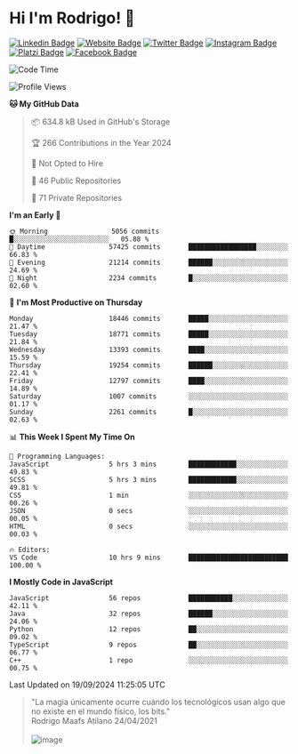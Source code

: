 # Hi I'm Rodrigo! 👋
[![Linkedin Badge](https://img.shields.io/badge/-rmaafs-blue?style=flat&logo=Linkedin&logoColor=white&link=https://www.linkedin.com/in/rmaafs/)](https://www.linkedin.com/in/rmaafs/)
[![Website Badge](https://img.shields.io/badge/-rmaafs.com-0a192f?style=flat&logo=Google-Chrome&logoColor=white&link=https://rmaafs.com)](https://rmaafs.com)
[![Twitter Badge](https://img.shields.io/badge/-@royendero-1ca0f1?style=flat&labelColor=1ca0f1&logo=twitter&logoColor=white&link=https://twitter.com/royendero)](https://twitter.com/royendero)
[![Instagram Badge](https://img.shields.io/badge/-@rmaafs-purple?style=flat&logo=instagram&logoColor=white&link=https://instagram.com/rmaafs/)](https://instagram.com/rmaafs)
[![Platzi Badge](https://img.shields.io/badge/-rmaafs-203845?style=flat&logo=Platzi&logoColor=98CA3F&link=https://platzi.com/p/rmaafs/)](https://platzi.com/p/rmaafs/)
[![Facebook Badge](https://img.shields.io/badge/-rmaafs-046CE4?style=flat&logo=Facebook&logoColor=white&link=https://www.facebook.com/rmaafs/)](https://www.facebook.com/rmaafs/)

<!--START_SECTION:waka-->
![Code Time](http://img.shields.io/badge/Code%20Time-3%2C028%20hrs%2042%20mins-blue)

![Profile Views](http://img.shields.io/badge/Profile%20Views-0-blue)

**🐱 My GitHub Data** 

> 📦 634.8 kB Used in GitHub's Storage 
 > 
> 🏆 266 Contributions in the Year 2024
 > 
> 🚫 Not Opted to Hire
 > 
> 📜 46 Public Repositories 
 > 
> 🔑 71 Private Repositories 
 > 
**I'm an Early 🐤** 

```text
🌞 Morning                5056 commits        █░░░░░░░░░░░░░░░░░░░░░░░░   05.88 % 
🌆 Daytime                57425 commits       █████████████████░░░░░░░░   66.83 % 
🌃 Evening                21214 commits       ██████░░░░░░░░░░░░░░░░░░░   24.69 % 
🌙 Night                  2234 commits        █░░░░░░░░░░░░░░░░░░░░░░░░   02.60 % 
```
📅 **I'm Most Productive on Thursday** 

```text
Monday                   18446 commits       █████░░░░░░░░░░░░░░░░░░░░   21.47 % 
Tuesday                  18771 commits       █████░░░░░░░░░░░░░░░░░░░░   21.84 % 
Wednesday                13393 commits       ████░░░░░░░░░░░░░░░░░░░░░   15.59 % 
Thursday                 19254 commits       ██████░░░░░░░░░░░░░░░░░░░   22.41 % 
Friday                   12797 commits       ████░░░░░░░░░░░░░░░░░░░░░   14.89 % 
Saturday                 1007 commits        ░░░░░░░░░░░░░░░░░░░░░░░░░   01.17 % 
Sunday                   2261 commits        █░░░░░░░░░░░░░░░░░░░░░░░░   02.63 % 
```


📊 **This Week I Spent My Time On** 

```text
💬 Programming Languages: 
JavaScript               5 hrs 3 mins        ████████████░░░░░░░░░░░░░   49.83 % 
SCSS                     5 hrs 3 mins        ████████████░░░░░░░░░░░░░   49.81 % 
CSS                      1 min               ░░░░░░░░░░░░░░░░░░░░░░░░░   00.26 % 
JSON                     0 secs              ░░░░░░░░░░░░░░░░░░░░░░░░░   00.05 % 
HTML                     0 secs              ░░░░░░░░░░░░░░░░░░░░░░░░░   00.03 % 

🔥 Editors: 
VS Code                  10 hrs 9 mins       █████████████████████████   100.00 % 
```

**I Mostly Code in JavaScript** 

```text
JavaScript               56 repos            ███████████░░░░░░░░░░░░░░   42.11 % 
Java                     32 repos            ██████░░░░░░░░░░░░░░░░░░░   24.06 % 
Python                   12 repos            ██░░░░░░░░░░░░░░░░░░░░░░░   09.02 % 
TypeScript               9 repos             ██░░░░░░░░░░░░░░░░░░░░░░░   06.77 % 
C++                      1 repo              ░░░░░░░░░░░░░░░░░░░░░░░░░   00.75 % 
```




 Last Updated on 19/09/2024 11:25:05 UTC
<!--END_SECTION:waka-->

> "La magia únicamente ocurre cuándo los tecnológicos usan algo que no existe en el mundo físico, los bits."<br>
>  Rodrigo Maafs Atilano 24/04/2021
<br><br>
![image](https://user-images.githubusercontent.com/47652130/116024039-ff6eb680-a612-11eb-8b42-290c8922697e.png)
